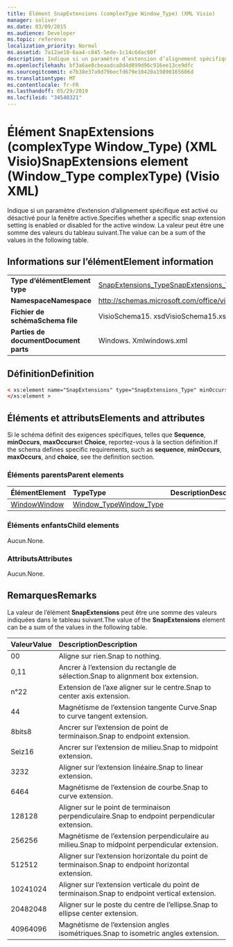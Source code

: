 ```yaml
---
title: Élément SnapExtensions (complexType Window_Type) (XML Visio)
manager: soliver
ms.date: 03/09/2015
ms.audience: Developer
ms.topic: reference
localization_priority: Normal
ms.assetid: 7a12ae10-6aa4-c845-5ede-1c14c6dac80f
description: Indique si un paramètre d’extension d’alignement spécifique est activé ou désactivé pour la fenêtre active. La valeur peut être une somme des valeurs du tableau suivant.
ms.openlocfilehash: bf3a6ae8cbeaadca8d4d899d96c916ee13ce9dfc
ms.sourcegitcommit: e7b38e37a9d79becfd679e10420a19890165606d
ms.translationtype: MT
ms.contentlocale: fr-FR
ms.lasthandoff: 05/29/2019
ms.locfileid: "34540321"
---
```

# <a name="snapextensions-element-windowtype-complextype-visio-xml"></a><span data-ttu-id="2090b-104">Élément SnapExtensions (complexType Window_Type) (XML Visio)</span><span class="sxs-lookup"><span data-stu-id="2090b-104">SnapExtensions element (Window_Type complexType) (Visio XML)</span></span>

<span data-ttu-id="2090b-105">Indique si un paramètre d’extension d’alignement spécifique est activé ou désactivé pour la fenêtre active.</span><span class="sxs-lookup"><span data-stu-id="2090b-105">Specifies whether a specific snap extension setting is enabled or disabled for the active window.</span></span> <span data-ttu-id="2090b-106">La valeur peut être une somme des valeurs du tableau suivant.</span><span class="sxs-lookup"><span data-stu-id="2090b-106">The value can be a sum of the values in the following table.</span></span>
  
## <a name="element-information"></a><span data-ttu-id="2090b-107">Informations sur l’élément</span><span class="sxs-lookup"><span data-stu-id="2090b-107">Element information</span></span>

|||
|:-----|:-----|
|<span data-ttu-id="2090b-108">**Type d’élément**</span><span class="sxs-lookup"><span data-stu-id="2090b-108">**Element type**</span></span> <br/> |[<span data-ttu-id="2090b-109">SnapExtensions_Type</span><span class="sxs-lookup"><span data-stu-id="2090b-109">SnapExtensions_Type</span></span>](snapextensions_type-complextypevisio-xml.md) <br/> |
|<span data-ttu-id="2090b-110">**Namespace**</span><span class="sxs-lookup"><span data-stu-id="2090b-110">**Namespace**</span></span> <br/> |http://schemas.microsoft.com/office/visio/2012/main  <br/> |
|<span data-ttu-id="2090b-111">**Fichier de schéma**</span><span class="sxs-lookup"><span data-stu-id="2090b-111">**Schema file**</span></span> <br/> |<span data-ttu-id="2090b-112">VisioSchema15. xsd</span><span class="sxs-lookup"><span data-stu-id="2090b-112">VisioSchema15.xsd</span></span>  <br/> |
|<span data-ttu-id="2090b-113">**Parties de document**</span><span class="sxs-lookup"><span data-stu-id="2090b-113">**Document parts**</span></span> <br/> |<span data-ttu-id="2090b-114">Windows. Xml</span><span class="sxs-lookup"><span data-stu-id="2090b-114">windows.xml</span></span>  <br/> |
   
## <a name="definition"></a><span data-ttu-id="2090b-115">Définition</span><span class="sxs-lookup"><span data-stu-id="2090b-115">Definition</span></span>

```XML
< xs:element name="SnapExtensions" type="SnapExtensions_Type" minOccurs="0" maxOccurs="1" >
</xs:element >
```

## <a name="elements-and-attributes"></a><span data-ttu-id="2090b-116">Éléments et attributs</span><span class="sxs-lookup"><span data-stu-id="2090b-116">Elements and attributes</span></span>

<span data-ttu-id="2090b-117">Si le schéma définit des exigences spécifiques, telles que **Sequence**, **minOccurs**, **maxOccurs**et **Choice**, reportez-vous à la section définition.</span><span class="sxs-lookup"><span data-stu-id="2090b-117">If the schema defines specific requirements, such as **sequence**, **minOccurs**, **maxOccurs**, and **choice**, see the definition section.</span></span> 
  
### <a name="parent-elements"></a><span data-ttu-id="2090b-118">Éléments parents</span><span class="sxs-lookup"><span data-stu-id="2090b-118">Parent elements</span></span>

|<span data-ttu-id="2090b-119">**Élément**</span><span class="sxs-lookup"><span data-stu-id="2090b-119">**Element**</span></span>|<span data-ttu-id="2090b-120">**Type**</span><span class="sxs-lookup"><span data-stu-id="2090b-120">**Type**</span></span>|<span data-ttu-id="2090b-121">**Description**</span><span class="sxs-lookup"><span data-stu-id="2090b-121">**Description**</span></span>|
|:-----|:-----|:-----|
|[<span data-ttu-id="2090b-122">Window</span><span class="sxs-lookup"><span data-stu-id="2090b-122">Window</span></span>](window-element-windows_type-complextypevisio-xml.md) <br/> |[<span data-ttu-id="2090b-123">Window_Type</span><span class="sxs-lookup"><span data-stu-id="2090b-123">Window_Type</span></span>](window_type-complextypevisio-xml.md) <br/> ||
   
### <a name="child-elements"></a><span data-ttu-id="2090b-124">Éléments enfants</span><span class="sxs-lookup"><span data-stu-id="2090b-124">Child elements</span></span>

<span data-ttu-id="2090b-125">Aucun.</span><span class="sxs-lookup"><span data-stu-id="2090b-125">None.</span></span>
  
### <a name="attributes"></a><span data-ttu-id="2090b-126">Attributs</span><span class="sxs-lookup"><span data-stu-id="2090b-126">Attributes</span></span>

<span data-ttu-id="2090b-127">Aucun.</span><span class="sxs-lookup"><span data-stu-id="2090b-127">None.</span></span>
  
## <a name="remarks"></a><span data-ttu-id="2090b-128">Remarques</span><span class="sxs-lookup"><span data-stu-id="2090b-128">Remarks</span></span>

<span data-ttu-id="2090b-129">La valeur de l’élément **SnapExtensions** peut être une somme des valeurs indiquées dans le tableau suivant.</span><span class="sxs-lookup"><span data-stu-id="2090b-129">The value of the **SnapExtensions** element can be a sum of the values in the following table.</span></span> 
  
|<span data-ttu-id="2090b-130">**Valeur**</span><span class="sxs-lookup"><span data-stu-id="2090b-130">**Value**</span></span>|<span data-ttu-id="2090b-131">**Description**</span><span class="sxs-lookup"><span data-stu-id="2090b-131">**Description**</span></span>|
|:-----|:-----|
|<span data-ttu-id="2090b-132">0</span><span class="sxs-lookup"><span data-stu-id="2090b-132">0</span></span>  <br/> |<span data-ttu-id="2090b-133">Aligne sur rien.</span><span class="sxs-lookup"><span data-stu-id="2090b-133">Snap to nothing.</span></span>  <br/> |
|<span data-ttu-id="2090b-134">0,1</span><span class="sxs-lookup"><span data-stu-id="2090b-134">1</span></span>  <br/> |<span data-ttu-id="2090b-135">Ancrer à l’extension du rectangle de sélection.</span><span class="sxs-lookup"><span data-stu-id="2090b-135">Snap to alignment box extension.</span></span>  <br/> |
|<span data-ttu-id="2090b-136">n°2</span><span class="sxs-lookup"><span data-stu-id="2090b-136">2</span></span>  <br/> |<span data-ttu-id="2090b-137">Extension de l’axe aligner sur le centre.</span><span class="sxs-lookup"><span data-stu-id="2090b-137">Snap to center axis extension.</span></span>  <br/> |
|<span data-ttu-id="2090b-138">4</span><span class="sxs-lookup"><span data-stu-id="2090b-138">4</span></span>  <br/> |<span data-ttu-id="2090b-139">Magnétisme de l’extension tangente Curve.</span><span class="sxs-lookup"><span data-stu-id="2090b-139">Snap to curve tangent extension.</span></span>  <br/> |
|<span data-ttu-id="2090b-140">8bits</span><span class="sxs-lookup"><span data-stu-id="2090b-140">8</span></span>  <br/> |<span data-ttu-id="2090b-141">Ancrer sur l’extension de point de terminaison.</span><span class="sxs-lookup"><span data-stu-id="2090b-141">Snap to endpoint extension.</span></span>  <br/> |
|<span data-ttu-id="2090b-142">Seiz</span><span class="sxs-lookup"><span data-stu-id="2090b-142">16</span></span>  <br/> |<span data-ttu-id="2090b-143">Ancrer sur l’extension de milieu.</span><span class="sxs-lookup"><span data-stu-id="2090b-143">Snap to midpoint extension.</span></span>  <br/> |
|<span data-ttu-id="2090b-144">32</span><span class="sxs-lookup"><span data-stu-id="2090b-144">32</span></span>  <br/> |<span data-ttu-id="2090b-145">Aligner sur l’extension linéaire.</span><span class="sxs-lookup"><span data-stu-id="2090b-145">Snap to linear extension.</span></span>  <br/> |
|<span data-ttu-id="2090b-146">64</span><span class="sxs-lookup"><span data-stu-id="2090b-146">64</span></span>  <br/> |<span data-ttu-id="2090b-147">Magnétisme de l’extension de courbe.</span><span class="sxs-lookup"><span data-stu-id="2090b-147">Snap to curve extension.</span></span>  <br/> |
|<span data-ttu-id="2090b-148">128</span><span class="sxs-lookup"><span data-stu-id="2090b-148">128</span></span>  <br/> |<span data-ttu-id="2090b-149">Aligner sur le point de terminaison perpendiculaire.</span><span class="sxs-lookup"><span data-stu-id="2090b-149">Snap to endpoint perpendicular extension.</span></span>  <br/> |
|<span data-ttu-id="2090b-150">256</span><span class="sxs-lookup"><span data-stu-id="2090b-150">256</span></span>  <br/> |<span data-ttu-id="2090b-151">Magnétisme de l’extension perpendiculaire au milieu.</span><span class="sxs-lookup"><span data-stu-id="2090b-151">Snap to midpoint perpendicular extension.</span></span>  <br/> |
|<span data-ttu-id="2090b-152">512</span><span class="sxs-lookup"><span data-stu-id="2090b-152">512</span></span>  <br/> |<span data-ttu-id="2090b-153">Aligner sur l’extension horizontale du point de terminaison.</span><span class="sxs-lookup"><span data-stu-id="2090b-153">Snap to endpoint horizontal extension.</span></span>  <br/> |
|<span data-ttu-id="2090b-154">1024</span><span class="sxs-lookup"><span data-stu-id="2090b-154">1024</span></span>  <br/> |<span data-ttu-id="2090b-155">Aligner sur l’extension verticale du point de terminaison.</span><span class="sxs-lookup"><span data-stu-id="2090b-155">Snap to endpoint vertical extension.</span></span>  <br/> |
|<span data-ttu-id="2090b-156">2048</span><span class="sxs-lookup"><span data-stu-id="2090b-156">2048</span></span>  <br/> |<span data-ttu-id="2090b-157">Aligner sur le poste du centre de l’ellipse.</span><span class="sxs-lookup"><span data-stu-id="2090b-157">Snap to ellipse center extension.</span></span>  <br/> |
|<span data-ttu-id="2090b-158">4096</span><span class="sxs-lookup"><span data-stu-id="2090b-158">4096</span></span>  <br/> |<span data-ttu-id="2090b-159">Magnétisme de l’extension angles isométriques.</span><span class="sxs-lookup"><span data-stu-id="2090b-159">Snap to isometric angles extension.</span></span>  <br/> |
   

